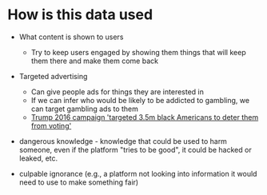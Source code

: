 # How is this data used
- What content is shown to users
  - Try to keep users engaged by showing them things that will keep them there and make them come back
- Targeted advertising
  - Can give people ads for things they are interested in
  - If we can infer who would be likely to be addicted to gambling, we can target gambling ads to them
  - [Trump 2016 campaign 'targeted 3.5m black Americans to deter them from voting'](https://www.theguardian.com/us-news/2020/sep/28/trump-2016-campaign-targeted-35m-black-americans-to-deter-them-from-voting)


- dangerous knowledge - knowledge that could be used to harm someone, even if the platform "tries to be good", it could be hacked or leaked, etc.
- culpable ignorance (e.g., a platform not looking into information it would need to use to make something fair)
